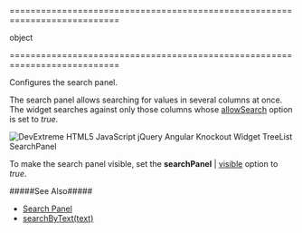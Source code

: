 <!--**
/*-------------------------------------------
    Auto-generated file. Do not modify.
-------------------------------------------

**-->
===========================================================================
<!--type-->object<!--/type-->
===========================================================================

<!--shortDescription-->
Configures the search panel.
<!--/shortDescription-->

<!--fullDescription-->
The search panel allows searching for values in several columns at once. The widget searches against only those columns whose [allowSearch]({basewidgetpath}/Configuration/columns/#allowSearch) option is set to *true*.

![DevExtreme HTML5 JavaScript jQuery Angular Knockout Widget TreeList SearchPanel](/Content/images/doc/17_2/treelist/visual_elements/search_panel.png)

To make the search panel visible, set the **searchPanel** | [visible]({basewidgetpath}/Configuration/searchPanel/#visible) option to *true*.

#####See Also#####
- [Search Panel](/Documentation/Guide/Widgets/TreeList/Filtering_and_Searching/#Search_Panel)
- [searchByText(text)]({basewidgetpath}/Methods/#searchByTexttext)
<!--/fullDescription-->

<!--handmade-->
<!--/handmade-->
